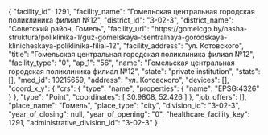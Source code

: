 {
    "facility_id": 1291,
    "facility_name": "Гомельская центральная городская поликлиника филиал №12",
    "district_id": "3-02-3",
    "district_name": "Советский район, Гомель",
    "facility_url": "https:\/\/gomelcgp.by\/nasha-struktura\/poliklinika-1\/guz-gomelskaya-tsentralnaya-gorodskaya-klinicheskaya-poliklinika-filial-12",
    "facility_address": "ул. Котовского",
    "title": "Гомельская центральная городская поликлиника филиал №12",
    "facility_type": "0",
    "ap_1": "56",
    "name": "Гомельская центральная городская поликлиника филиал №12",
    "state": "private institution",
    "stats": [],
    "med_id": 10215659,
    "address": "ул. Котовского",
    "devices": [],
    "coord_x_y": {
        "crs": {
            "type": "name",
            "properties": {
                "name": "EPSG:4326"
            }
        },
        "type": "Point",
        "coordinates": [
            30.9808,
            52.426
        ]
    },
    "job_offers": [],
    "place_name": "Гомель",
    "place_type": "city",
    "division_id": "3-02-3",
    "year_of_closing": null,
    "year_of_opening": "0",
    "healthcare_facility_key": 1291,
    "administrative_division_id": "3-02-3"
}